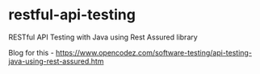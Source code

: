 # restful-api-testing
RESTful API Testing with Java using Rest Assured library

Blog for this - https://www.opencodez.com/software-testing/api-testing-java-using-rest-assured.htm
